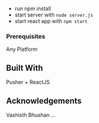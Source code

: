 
- run npm install
- start server with `node server.js`
- start react app with `npm start`

### Prerequisites
Any Platform

## Built With
Pusher + ReactJS

## Acknowledgements
Vashisth Bhushan
...
